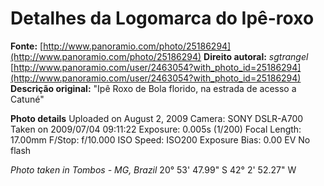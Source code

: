 
# Detalhes da Logomarca do Ipê-roxo

**Fonte:** [http://www.panoramio.com/photo/25186294](http://www.panoramio.com/photo/25186294)
**Direito autoral:** *sgtrangel* [http://www.panoramio.com/user/2463054?with_photo_id=25186294](http://www.panoramio.com/user/2463054?with_photo_id=25186294)
**Descrição original:** "Ipê Roxo de Bola florido, na estrada de acesso a Catuné"

**Photo details**
Uploaded on August 2, 2009
Camera: SONY DSLR-A700
Taken on 2009/07/04 09:11:22
Exposure: 0.005s (1/200)
Focal Length: 17.00mm
F/Stop: f/10.000
ISO Speed: ISO200
Exposure Bias: 0.00 EV
No flash

*Photo taken in Tombos - MG, Brazil*
20° 53' 47.99" S  42° 2' 52.27" W
